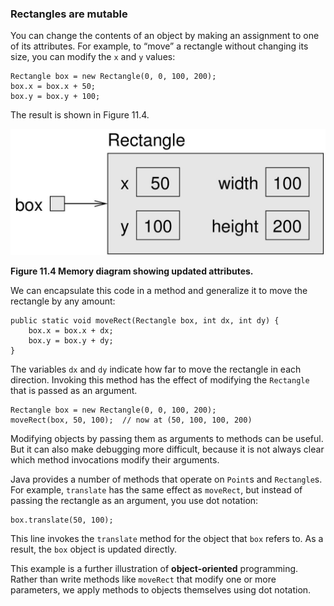 ###  Rectangles are mutable



You can change the contents of an object by making an assignment to one of its attributes.
For example, to “move” a rectangle without changing its size, you can modify the `x` and `y` values:

```code
Rectangle box = new Rectangle(0, 0, 100, 200);
box.x = box.x + 50;
box.y = box.y + 100;
```

The result is shown in Figure 11.4.

![Figure 11.4 Memory diagram showing updated attributes.](figs/rectangle2.jpg)

**Figure 11.4 Memory diagram showing updated attributes.**


We can encapsulate this code in a method and generalize it to move the rectangle by any amount:

```code
public static void moveRect(Rectangle box, int dx, int dy) {
    box.x = box.x + dx;
    box.y = box.y + dy;
}
```

The variables `dx` and `dy` indicate how far to move the rectangle in each direction.
Invoking this method has the effect of modifying the `Rectangle` that is passed as an argument.

```code
Rectangle box = new Rectangle(0, 0, 100, 200);
moveRect(box, 50, 100);  // now at (50, 100, 100, 200)
```


Modifying objects by passing them as arguments to methods can be useful.
But it can also make debugging more difficult, because it is not always clear which method invocations modify their arguments.

Java provides a number of methods that operate on `Point`s and `Rectangle`s.
For example, `translate` has the same effect as `moveRect`, but instead of passing the rectangle as an argument, you use dot notation:

```code
box.translate(50, 100);
```

This line invokes the `translate` method for the object that `box` refers to.
As a result, the `box` object is updated directly.


This example is a further illustration of **object-oriented** programming.
Rather than write methods like `moveRect` that modify one or more parameters, we apply methods to objects themselves using dot notation.